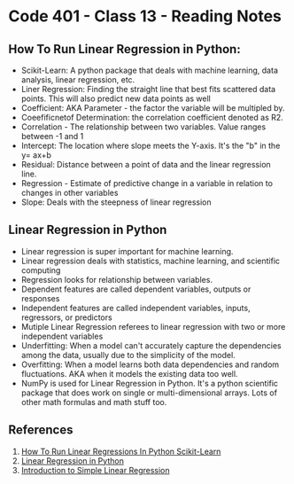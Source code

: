 # Code 401 - Class 13 - Reading Notes

## How To Run Linear Regression in Python:

- Scikit-Learn: A python package that deals with machine learning, data analysis, linear regression, etc.
- Liner Regression: Finding the straight line that best fits scattered data points. This will also predict new data points as well 
- Coefficient: AKA Parameter - the factor the variable will be multipled by.
- Coeefificnetof Determination: the correlation coefficient denoted as R2.
- Correlation - The relationship between two variables. Value ranges between -1 and 1
- Intercept: The location where slope meets the Y-axis. It's the "b" in the y= ax+b 
- Residual: Distance between a point of data and the linear regression line. 
- Regression - Estimate of predictive change in a variable in relation to changes in other variables
- Slope: Deals with the steepness of linear regression

## Linear Regression in Python

- Linear regression is super important for machine learning.
- Linear regression deals with statistics, machine learning, and scientific computing
- Regression looks for relationship between variables.
- Dependent features are called dependent variables, outputs or responses
- Independent features are called independent variables, inputs, regressors, or predictors
- Mutiple Linear Regression referees to linear regression with two or more independent variables
- Underfitting: When a model can't accurately capture the dependencies among the data, usually due to the simplicity of the model. 
- Overfitting: When a model learns both data dependencies and random fluctuations. AKA when it models the existing data too well.
- NumPy is used for Linear Regression in Python. It's a python scientific package that does work on single or multi-dimensional arrays. Lots of other math formulas and math stuff too.

## References

1. [How To Run Linear Regressions In Python Scikit-Learn](https://www.activestate.com/resources/quick-reads/how-to-run-linear-regressions-in-python-scikit-learn/)
2. [Linear Regression in Python
](https://realpython.com/linear-regression-in-python/)
3. [Introduction to Simple Linear Regression](https://www.youtube.com/watch?v=KsVBBJRb9TE&ab_channel=jbstatistics)